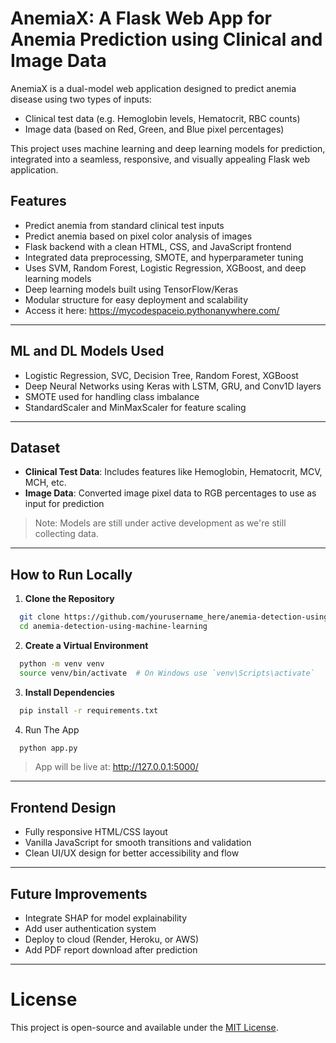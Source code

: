 # AnemiaX: A Flask Web App for Anemia Prediction using Clinical and Image Data

AnemiaX is a dual-model web application designed to predict anemia disease using two types of inputs:
- Clinical test data (e.g. Hemoglobin levels, Hematocrit, RBC counts)
- Image data (based on Red, Green, and Blue pixel percentages)

This project uses machine learning and deep learning models for prediction, integrated into a seamless, responsive, and visually appealing Flask web application.

##  Features

-  Predict anemia from standard clinical test inputs
-  Predict anemia based on pixel color analysis of images
-  Flask backend with a clean HTML, CSS, and JavaScript frontend
-  Integrated data preprocessing, SMOTE, and hyperparameter tuning
-  Uses SVM, Random Forest, Logistic Regression, XGBoost, and deep learning models
-  Deep learning models built using TensorFlow/Keras
-  Modular structure for easy deployment and scalability
-  Access it here: https://mycodespaceio.pythonanywhere.com/

---

## ML and DL Models Used

- Logistic Regression, SVC, Decision Tree, Random Forest, XGBoost
- Deep Neural Networks using Keras with LSTM, GRU, and Conv1D layers
- SMOTE used for handling class imbalance
- StandardScaler and MinMaxScaler for feature scaling

---

## Dataset

- **Clinical Test Data**: Includes features like Hemoglobin, Hematocrit, MCV, MCH, etc.
- **Image Data**: Converted image pixel data to RGB percentages to use as input for prediction

> Note: Models are still under active development as we're still collecting data.

---

## How to Run Locally

1. **Clone the Repository**

```bash
  git clone https://github.com/yourusername_here/anemia-detection-using-machine-learning.git
  cd anemia-detection-using-machine-learning
```

2. **Create a Virtual Environment**

```bash
  python -m venv venv
  source venv/bin/activate  # On Windows use `venv\Scripts\activate`
```

3. **Install Dependencies**

```bash
  pip install -r requirements.txt
```

4. Run The App
```bash
  python app.py
```
> App will be live at: http://127.0.0.1:5000/
---

## Frontend Design

  - Fully responsive HTML/CSS layout
  - Vanilla JavaScript for smooth transitions and validation
  - Clean UI/UX design for better accessibility and flow
---

## Future Improvements

  - Integrate SHAP for model explainability
  - Add user authentication system
  - Deploy to cloud (Render, Heroku, or AWS)
  - Add PDF report download after prediction
---

#  License
This project is open-source and available under the [MIT License](LICENSE).

